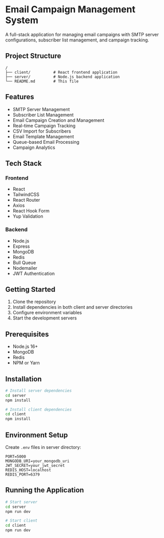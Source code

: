 # Email Campaign Management System

A full-stack application for managing email campaigns with SMTP server configurations, subscriber list management, and campaign tracking.

## Project Structure

```
/
├── client/          # React frontend application
├── server/          # Node.js backend application
└── README.md        # This file
```

## Features

- SMTP Server Management
- Subscriber List Management 
- Email Campaign Creation and Management
- Real-time Campaign Tracking
- CSV Import for Subscribers
- Email Template Management
- Queue-based Email Processing
- Campaign Analytics

## Tech Stack

### Frontend
- React
- TailwindCSS
- React Router
- Axios
- React Hook Form
- Yup Validation

### Backend
- Node.js
- Express
- MongoDB
- Redis
- Bull Queue
- Nodemailer
- JWT Authentication

## Getting Started

1. Clone the repository
2. Install dependencies in both client and server directories
3. Configure environment variables
4. Start the development servers

## Prerequisites

- Node.js 16+
- MongoDB
- Redis
- NPM or Yarn

## Installation

```bash
# Install server dependencies
cd server
npm install

# Install client dependencies
cd client
npm install
```

## Environment Setup

Create `.env` files in server directory:

```env
PORT=5000
MONGODB_URI=your_mongodb_uri
JWT_SECRET=your_jwt_secret
REDIS_HOST=localhost
REDIS_PORT=6379
```

## Running the Application

```bash
# Start server
cd server
npm run dev

# Start client
cd client
npm run dev
```
